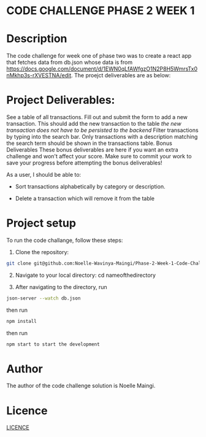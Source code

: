 # CODE CHALLENGE PHASE 2 WEEK 1

# Description

The code challenge for week one of phase two was to create a react app that fetches data from db.json whose data is from https://docs.google.com/document/d/1EWN0qLfAWfgzO1N2P8H5WmrsTx0nMkhp3s-rXVESTNA/edit. The proejct deliverables are as below: 

# Project Deliverables:

See a table of all transactions.
 Fill out and submit the form to add a new transaction. This should add the new transaction to the table *the new transaction does not have to be persisted to the backend*
Filter transactions by typing into the search bar. Only transactions with a description matching the search term should be shown in the transactions table.
Bonus Deliverables
These bonus deliverables are here if you want an extra challenge and won't affect your score. Make sure to commit your work to save your progress before attempting the bonus deliverables!

As a user, I should be able to:

- Sort transactions alphabetically by category or description.

- Delete a transaction which will remove it from the table

# Project setup

To run the code challange, follow these steps:

1. Clone the repository: 
```sh
git clone git@github.com:Noelle-Wavinya-Maingi/Phase-2-Week-1-Code-Challenge.git
```
2. Navigate to your local directory: cd nameofthedirectory

3. After navigating to the directory, run 
```sh 
json-server --watch db.json
```
then run
```sh
npm install 
```
then run 
```sh
npm start to start the development
```


# Author
The author of the code challenge solution is Noelle Maingi.

# Licence
 [LICENCE](LICENCE)